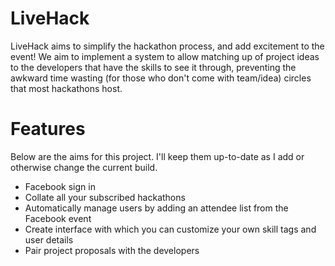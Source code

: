 LiveHack
========
LiveHack aims to simplify the hackathon process, and add excitement to the
event! We aim to implement a system to allow matching up of project ideas to
the developers that have the skills to see it through, preventing the awkward
time wasting (for those who don't come with team/idea) circles that most 
hackathons host.

Features
========

Below are the aims for this project. I'll keep them up-to-date as I add or
otherwise change the current build.

 - Facebook sign in
 - Collate all your subscribed hackathons
 - Automatically manage users by adding an attendee list from the Facebook event
 - Create interface with which you can customize your own skill tags and user details
 - Pair project proposals with the developers
